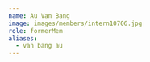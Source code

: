 ```yaml
---
name: Au Van Bang 
image: images/members/intern10706.jpg 
role: formerMem
aliases:
  - van bang au
---
```

